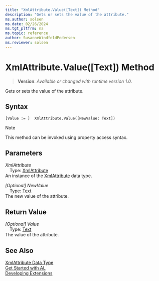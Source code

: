 ```yaml
---
title: "XmlAttribute.Value([Text]) Method"
description: "Gets or sets the value of the attribute."
ms.author: solsen
ms.date: 02/26/2024
ms.tgt_pltfrm: na
ms.topic: reference
author: SusanneWindfeldPedersen
ms.reviewer: solsen
---
```

[//]: # (START>DO_NOT_EDIT)
[//]: # (IMPORTANT:Do not edit any of the content between here and the END>DO_NOT_EDIT.)
[//]: # (Any modifications should be made in the .xml files in the ModernDev repo.)
# XmlAttribute.Value([Text]) Method
> **Version**: _Available or changed with runtime version 1.0._

Gets or sets the value of the attribute.


## Syntax
```AL
[Value := ]  XmlAttribute.Value([NewValue: Text])
```
> [!NOTE]
> This method can be invoked using property access syntax.
## Parameters
*XmlAttribute*  
&emsp;Type: [XmlAttribute](xmlattribute-data-type.md)  
An instance of the [XmlAttribute](xmlattribute-data-type.md) data type.  

*[Optional] NewValue*  
&emsp;Type: [Text](../text/text-data-type.md)  
The new value of the attribute.  


## Return Value
*[Optional] Value*  
&emsp;Type: [Text](../text/text-data-type.md)  
The value of the attribute.


[//]: # (IMPORTANT: END>DO_NOT_EDIT)
## See Also
[XmlAttribute Data Type](xmlattribute-data-type.md)  
[Get Started with AL](../../devenv-get-started.md)  
[Developing Extensions](../../devenv-dev-overview.md)